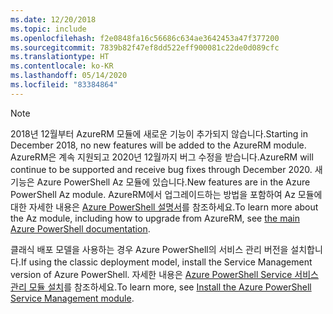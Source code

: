 ```yaml
---
ms.date: 12/20/2018
ms.topic: include
ms.openlocfilehash: f2e0848fa16c56686c634ae3642453a47f377200
ms.sourcegitcommit: 7839b82f47ef8dd522eff900081c22de0d089cfc
ms.translationtype: HT
ms.contentlocale: ko-KR
ms.lasthandoff: 05/14/2020
ms.locfileid: "83384864"
---
```

> [!NOTE]
> 
> <span data-ttu-id="0b367-101">2018년 12월부터 AzureRM 모듈에 새로운 기능이 추가되지 않습니다.</span><span class="sxs-lookup"><span data-stu-id="0b367-101">Starting in December 2018, no new features will be added to the AzureRM module.</span></span> <span data-ttu-id="0b367-102">AzureRM은 계속 지원되고 2020년 12월까지 버그 수정을 받습니다.</span><span class="sxs-lookup"><span data-stu-id="0b367-102">AzureRM will continue to be supported and receive bug fixes through December 2020.</span></span> <span data-ttu-id="0b367-103">새 기능은 Azure PowerShell Az 모듈에 있습니다.</span><span class="sxs-lookup"><span data-stu-id="0b367-103">New features are in the Azure PowerShell Az module.</span></span> <span data-ttu-id="0b367-104">AzureRM에서 업그레이드하는 방법을 포함하여 Az 모듈에 대한 자세한 내용은 [Azure PowerShell 설명서](/powershell/azure)를 참조하세요.</span><span class="sxs-lookup"><span data-stu-id="0b367-104">To learn more about the Az module, including how to upgrade from AzureRM, see [the main Azure PowerShell documentation](/powershell/azure).</span></span>
>
> <span data-ttu-id="0b367-105">클래식 배포 모델을 사용하는 경우 Azure PowerShell의 서비스 관리 버전을 설치합니다.</span><span class="sxs-lookup"><span data-stu-id="0b367-105">If using the classic deployment model, install the Service Management version of Azure PowerShell.</span></span>
> <span data-ttu-id="0b367-106">자세한 내용은 [Azure PowerShell Service 서비스 관리 모듈 설치](/powershell/azure/servicemanagement/install-azure-ps)를 참조하세요.</span><span class="sxs-lookup"><span data-stu-id="0b367-106">To learn more, see [Install the Azure PowerShell Service Management module](/powershell/azure/servicemanagement/install-azure-ps).</span></span>
